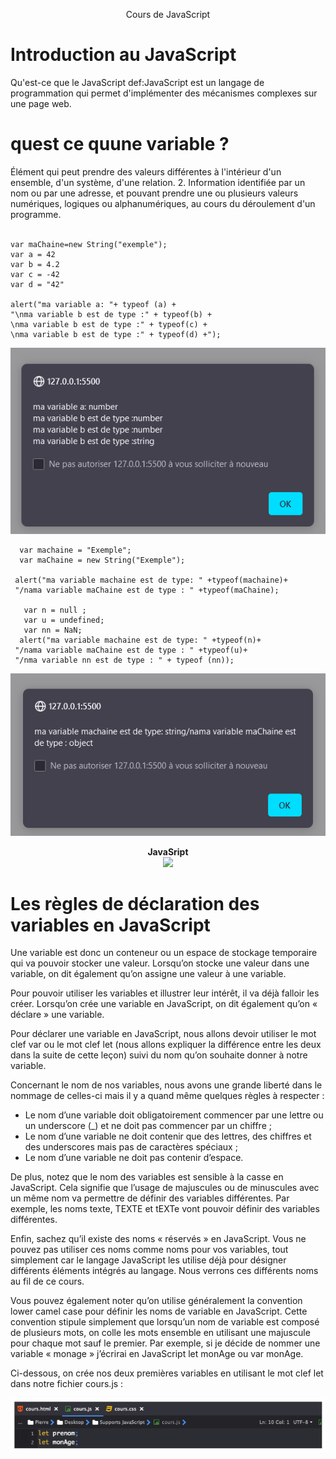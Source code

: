 

<p align="center">
  Cours de JavaScript
</p>

# Introduction au JavaScript

Qu'est-ce que le JavaScript
def:JavaScript est un langage de programmation qui permet d'implémenter des mécanismes complexes sur une page web.

# quest ce quune variable ?

Élément qui peut prendre des valeurs différentes à l'intérieur d'un ensemble, d'un système, d'une relation. 2. Information identifiée par un nom ou par une adresse, et pouvant prendre une ou plusieurs valeurs numériques, logiques ou alphanumériques, au cours du déroulement d'un programme.</br>
</br>
```
var maChaine=new String("exemple");
var a = 42
var b = 4.2
var c = -42
var d = "42"

alert("ma variable a: "+ typeof (a) +
"\nma variable b est de type :" + typeof(b) +
\nma variable b est de type :" + typeof(c) +
\nma variable b est de type :" + typeof(d) +");
```
![capture](/img/number.png)   
```
  var machaine = "Exemple";
  var maChaine = new String("Exemple");

 alert("ma variable machaine est de type: " +typeof(machaine)+
 "/nama variable maChaine est de type : " +typeof(maChaine);

   var n = null ;
   var u = undefined;
   var nn = NaN;
  alert("ma variable machaine est de type: " +typeof(n)+
 "/nama variable maChaine est de type : " +typeof(u)+
 "/nma variable nn est de type : " + typeof (nn));  
```
![capture](/img/object.png)

<p align="center">
  <b>JavaSript</b><br>
  
  <img src="http://s.4cdn.org/image/title/105.gif">
</p>


# Les règles de déclaration des variables en JavaScript </br>

Une variable est donc un conteneur ou un espace de stockage temporaire qui va pouvoir stocker une valeur. Lorsqu’on stocke une valeur dans une variable, on dit également qu’on assigne une valeur à une variable.</br>


Pour pouvoir utiliser les variables et illustrer leur intérêt, il va déjà falloir les créer. Lorsqu’on crée une variable en JavaScript, on dit également qu’on « déclare » une variable.</br>

Pour déclarer une variable en JavaScript, nous allons devoir utiliser le mot clef var ou le mot clef let (nous allons expliquer la différence entre les deux dans la suite de cette leçon) suivi du nom qu’on souhaite donner à notre variable.

Concernant le nom de nos variables, nous avons une grande liberté dans le nommage de celles-ci mais il y a quand même quelques règles à respecter :  
  
    
    

* Le nom d’une variable doit obligatoirement commencer par une lettre ou un underscore (_) et ne doit pas commencer par un chiffre ;
*    Le nom d’une variable ne doit contenir que des lettres, des chiffres et des underscores mais pas de caractères spéciaux ;
*    Le nom d’une variable ne doit pas contenir d’espace.  
  
De plus, notez que le nom des variables est sensible à la casse en JavaScript. Cela signifie que l’usage de majuscules ou de minuscules avec un même nom va permettre de définir des variables différentes. Par exemple, les noms texte, TEXTE et tEXTe vont pouvoir définir des variables différentes.

Enfin, sachez qu’il existe des noms « réservés » en JavaScript. Vous ne pouvez pas utiliser ces noms comme noms pour vos variables, tout simplement car le langage JavaScript les utilise déjà pour désigner différents éléments intégrés au langage. Nous verrons ces différents noms au fil de ce cours.

Vous pouvez également noter qu’on utilise généralement la convention lower camel case pour définir les noms de variable en JavaScript. Cette convention stipule simplement que lorsqu’un nom de variable est composé de plusieurs mots, on colle les mots ensemble en utilisant une majuscule pour chaque mot sauf le premier. Par exemple, si je décide de nommer une variable « monage » j’écrirai en JavaScript let monAge ou var monAge.


Ci-dessous, on crée nos deux premières variables en utilisant le mot clef let dans notre fichier cours.js :  

![capture](/img/let.png)   



